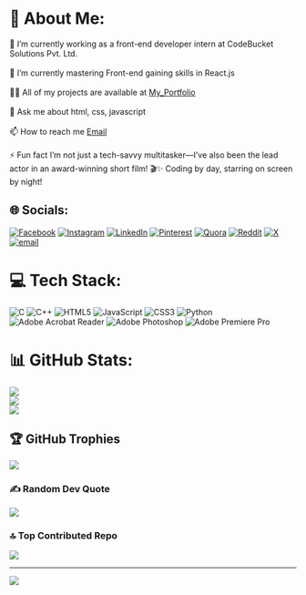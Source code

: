 # 💫 About Me:
🔭 I’m currently working as a front-end developer intern at CodeBucket Solutions Pvt. Ltd.<br><br>🌱 I’m currently mastering Front-end gaining skills in React.js<br><br>👨‍💻 All of my projects are available at [My_Portfolio](https://anuraag-gupta-portfolio.netlify.app/)<br><br>💬 Ask me about html, css, javascript<br><br>📫 How to reach me [Email](mailto:anuraaggupta2004@gmail.com)<br><br>⚡ Fun fact I’m not just a tech-savvy multitasker—I’ve also been the lead actor in an award-winning short film! 🎬✨ Coding by day, starring on screen by night!


## 🌐 Socials:
[![Facebook](https://img.shields.io/badge/Facebook-%231877F2.svg?logo=Facebook&logoColor=white)](https://facebook.com/anuraag.gupta.737) [![Instagram](https://img.shields.io/badge/Instagram-%23E4405F.svg?logo=Instagram&logoColor=white)](https://instagram.com/anuraag696) [![LinkedIn](https://img.shields.io/badge/LinkedIn-%230077B5.svg?logo=linkedin&logoColor=white)](https://linkedin.com/in/anuraag-gupta-a4877527a) [![Pinterest](https://img.shields.io/badge/Pinterest-%23E60023.svg?logo=Pinterest&logoColor=white)](https://pinterest.com/anuraaggupta2004) [![Quora](https://img.shields.io/badge/Quora-%23B92B27.svg?logo=Quora&logoColor=white)](https://quora.com/profile/Anuraag-Gupta-37) [![Reddit](https://img.shields.io/badge/Reddit-%23FF4500.svg?logo=Reddit&logoColor=white)](https://reddit.com/user/Soft_Lifeguard_6100) [![X](https://img.shields.io/badge/X-black.svg?logo=X&logoColor=white)](https://x.com/Anuraag2004) [![email](https://img.shields.io/badge/Email-D14836?logo=gmail&logoColor=white)](mailto:anuraaggupta2004@gmail.com) 

# 💻 Tech Stack:
![C](https://img.shields.io/badge/c-%2300599C.svg?style=for-the-badge&logo=c&logoColor=white) ![C++](https://img.shields.io/badge/c++-%2300599C.svg?style=for-the-badge&logo=c%2B%2B&logoColor=white) ![HTML5](https://img.shields.io/badge/html5-%23E34F26.svg?style=for-the-badge&logo=html5&logoColor=white) ![JavaScript](https://img.shields.io/badge/javascript-%23323330.svg?style=for-the-badge&logo=javascript&logoColor=%23F7DF1E) ![CSS3](https://img.shields.io/badge/css3-%231572B6.svg?style=for-the-badge&logo=css3&logoColor=white) ![Python](https://img.shields.io/badge/python-3670A0?style=for-the-badge&logo=python&logoColor=ffdd54) ![Adobe Acrobat Reader](https://img.shields.io/badge/Adobe%20Acrobat%20Reader-EC1C24.svg?style=for-the-badge&logo=Adobe%20Acrobat%20Reader&logoColor=white) ![Adobe Photoshop](https://img.shields.io/badge/adobe%20photoshop-%2331A8FF.svg?style=for-the-badge&logo=adobe%20photoshop&logoColor=white) ![Adobe Premiere Pro](https://img.shields.io/badge/Adobe%20Premiere%20Pro-9999FF.svg?style=for-the-badge&logo=Adobe%20Premiere%20Pro&logoColor=white)
# 📊 GitHub Stats:
![](https://github-readme-stats.vercel.app/api?username=anuraag696&theme=dark&hide_border=false&include_all_commits=true&count_private=true)<br/>
![](https://nirzak-streak-stats.vercel.app/?user=anuraag696&theme=dark&hide_border=false)<br/>
![](https://github-readme-stats.vercel.app/api/top-langs/?username=anuraag696&theme=dark&hide_border=false&include_all_commits=true&count_private=true&layout=compact)

## 🏆 GitHub Trophies
![](https://github-profile-trophy.vercel.app/?username=anuraag696&theme=radical&no-frame=false&no-bg=true&margin-w=4)

### ✍️ Random Dev Quote
![](https://quotes-github-readme.vercel.app/api?type=horizontal&theme=radical)

### 🔝 Top Contributed Repo
![](https://github-contributor-stats.vercel.app/api?username=anuraag696&limit=5&theme=dark&combine_all_yearly_contributions=true)

---
[![](https://visitcount.itsvg.in/api?id=anuraag696&icon=0&color=0)](https://visitcount.itsvg.in)

<!-- Proudly created with GPRM ( https://gprm.itsvg.in ) -->

